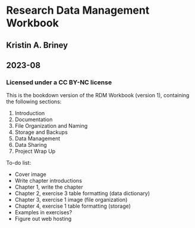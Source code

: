 # Research Data Management Workbook
## Kristin A. Briney
## 2023-08

### Licensed under a CC BY-NC license

This is the bookdown version of the RDM Workbook (version 1), containing the following sections:

1. Introduction
2. Documentation
3. File Organization and Naming
4. Storage and Backups
5. Data Management
6. Data Sharing
7. Project Wrap Up

To-do list:
* Cover image
* Write chapter introductions
* Chapter 1, write the chapter
* Chapter 2, exercise 3 table formatting (data dictionary)
* Chapter 3, exercise 1 image (file organization)
* Chapter 4, exercise 1 table formatting (storage)
* Examples in exercises?
* Figure out web hosting